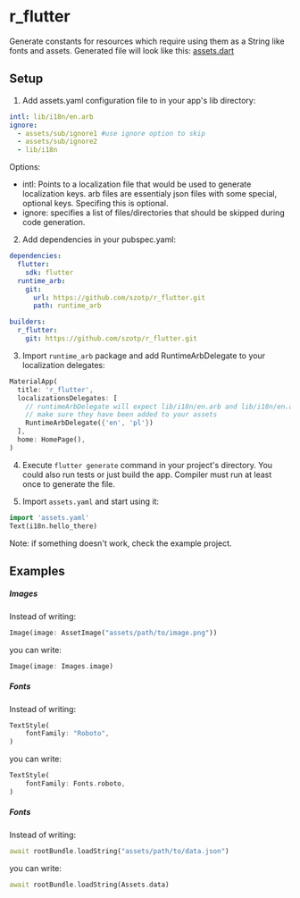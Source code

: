 r_flutter
====

Generate constants for resources which require using them as a String like fonts and assets. Generated file will look like this:
[assets.dart](/example/.dart_tool/build/generated/example/lib/assets.dart)

## Setup

1. Add assets.yaml configuration file to in your app's lib directory:
```yaml
intl: lib/i18n/en.arb
ignore:
  - assets/sub/ignore1 #use ignore option to skip 
  - assets/sub/ignore2
  - lib/i18n
```
Options:
- intl: Points to a localization file that would be used to generate localization keys. arb files are essentialy json files with some special, optional keys. Specifing this is optional.
- ignore: specifies a list of files/directories that should be skipped during code generation. 

2. Add dependencies in your pubspec.yaml:
```yaml
dependencies:
  flutter:
    sdk: flutter
  runtime_arb:
    git: 
      url: https://github.com/szotp/r_flutter.git
      path: runtime_arb

builders:
  r_flutter:
    git: https://github.com/szotp/r_flutter.git
```

3. Import `runtime_arb` package and add RuntimeArbDelegate to your localization delegates:
```dart
MaterialApp(
  title: 'r_flutter',
  localizationsDelegates: [
    // runtimeArbDelegate will expect lib/i18n/en.arb and lib/i18n/en.arb to exist in your app
    // make sure they have been added to your assets
    RuntimeArbDelegate({'en', 'pl'})
  ],
  home: HomePage(),
)
```
4. Execute `flutter generate` command in your project's directory. You could also run tests or just build the app. Compiler must run at least once to generate the file.

5. Import `assets.yaml` and start using it:
```dart
import 'assets.yaml'
Text(i18n.hello_there)
```

Note: if something doesn't work, check the example project.

## Examples

##### Images

Instead of writing:
```dart
Image(image: AssetImage("assets/path/to/image.png"))
```
you can write:
```dart
Image(image: Images.image)
```

##### Fonts
Instead of writing:
```dart
TextStyle(
    fontFamily: "Roboto",
)
```
you can write:
```dart
TextStyle(
    fontFamily: Fonts.roboto,
)
```

##### Fonts
Instead of writing:
```dart
await rootBundle.loadString("assets/path/to/data.json")
```
you can write:
```dart
await rootBundle.loadString(Assets.data)
```

